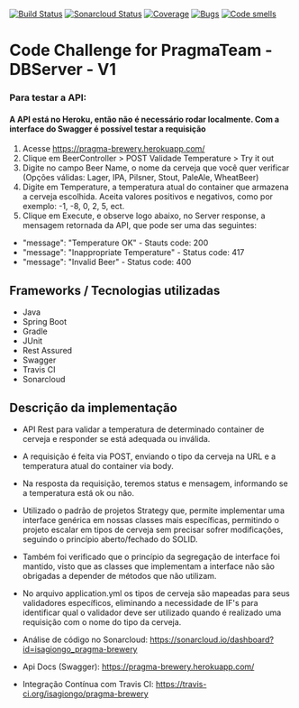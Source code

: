 [![Build Status](https://travis-ci.org/isagiongo/pragma-brewery.svg?branch=master)](https://travis-ci.org/isagiongo/pragma-brewery)
[![Sonarcloud Status](https://sonarcloud.io/api/project_badges/measure?project=isagiongo_pragma-brewery&metric=alert_status)](https://sonarcloud.io/dashboard?id=isagiongo_pragma-brewery)
[![Coverage](https://sonarcloud.io/api/project_badges/measure?project=isagiongo_pragma-brewery&metric=coverage)](https://sonarcloud.io/dashboard?id=isagiongo_pragma-brewery)
[![Bugs](https://sonarcloud.io/api/project_badges/measure?project=isagiongo_pragma-brewery&metric=bugs)](https://sonarcloud.io/dashboard?id=isagiongo_pragma-brewery)
[![Code smells](https://sonarcloud.io/api/project_badges/measure?project=isagiongo_pragma-brewery&metric=code_smells)](https://sonarcloud.io/dashboard?id=isagiongo_pragma-brewery)

# Code Challenge for PragmaTeam - DBServer - V1

### Para testar a API:
#### A API está no Heroku,  então não é necessário rodar localmente. Com a interface do Swagger é possível testar a requisição
1. Acesse https://pragma-brewery.herokuapp.com/
2. Clique em BeerController > POST Validade Temperature > Try it out
3. Digite no campo Beer Name, o nome da cerveja que você quer verificar (Opções válidas: Lager, IPA, Pilsner, Stout, PaleAle, WheatBeer)
4. Digite em Temperature, a temperatura atual do container que armazena a cerveja escolhida. Aceita valores positivos e negativos, como por exemplo: -1, -8, 0, 2, 5, ect.
5. Clique em Execute, e observe logo abaixo, no Server response, a mensagem retornada da API, que pode ser uma das seguintes:
* "message": "Temperature OK" - Stauts code: 200
* "message": "Inappropriate Temperature" - Status code: 417
* "message": "Invalid Beer" - Status code: 400

## Frameworks / Tecnologias utilizadas
* Java
* Spring Boot
* Gradle
* JUnit
* Rest Assured
* Swagger
* Travis CI
* Sonarcloud

## Descrição da implementação
- API Rest para validar a temperatura de determinado container de cerveja e responder se está adequada ou inválida. 
- A requisição é feita via POST, enviando o tipo da cerveja na URL e a temperatura atual do container via body. 
- Na resposta da requisição, teremos status e mensagem, informando se a temperatura está ok ou não. 
- Utilizado o padrão de projetos Strategy que, permite implementar uma interface genérica em nossas classes mais específicas, permitindo o projeto 
escalar em tipos de cerveja sem precisar sofrer modificações, seguindo o princípio aberto/fechado do SOLID. 
- Também foi verificado que o princípio da segregação de interface foi mantido, visto que as classes que implementam a interface não são obrigadas a depender de métodos que 
não utilizam. 
- No arquivo application.yml os tipos de cerveja são mapeadas para seus validadores específicos, eliminando a necessidade de 
IF's para identificar qual o validador deve ser utilizado quando é realizado uma requisição com o nome do tipo da cerveja.

- Análise de código no Sonarcloud: https://sonarcloud.io/dashboard?id=isagiongo_pragma-brewery
- Api Docs (Swagger): https://pragma-brewery.herokuapp.com/
- Integração Contínua com Travis CI: https://travis-ci.org/isagiongo/pragma-brewery
